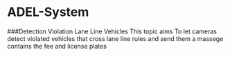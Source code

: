 # ADEL-System
















###Detection Violation Lane Line Vehicles
This topic aims To let cameras detect violated vehicles that cross lane line rules and send them a massege contains the fee and license plates 

